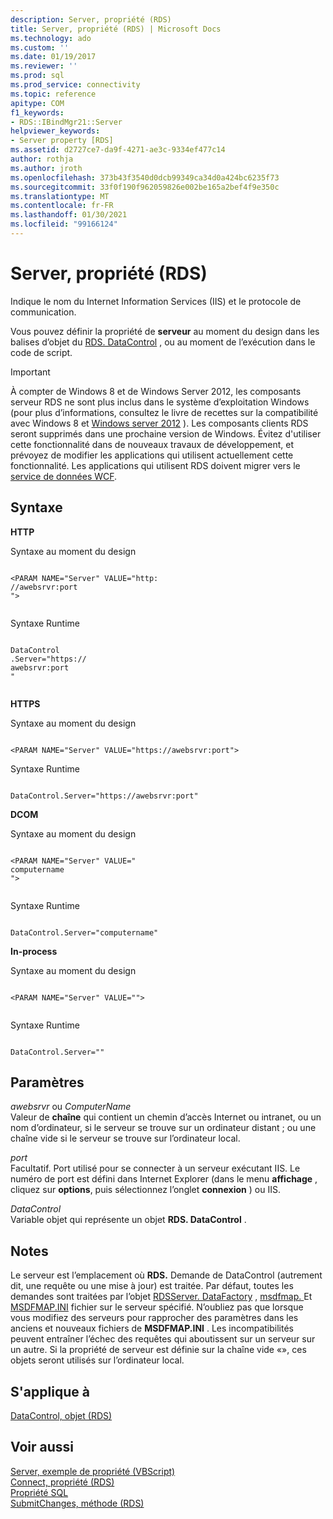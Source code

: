 ```yaml
---
description: Server, propriété (RDS)
title: Server, propriété (RDS) | Microsoft Docs
ms.technology: ado
ms.custom: ''
ms.date: 01/19/2017
ms.reviewer: ''
ms.prod: sql
ms.prod_service: connectivity
ms.topic: reference
apitype: COM
f1_keywords:
- RDS::IBindMgr21::Server
helpviewer_keywords:
- Server property [RDS]
ms.assetid: d2727ce7-da9f-4271-ae3c-9334ef477c14
author: rothja
ms.author: jroth
ms.openlocfilehash: 373b43f3540d0dcb99349ca34d0a424bc6235f73
ms.sourcegitcommit: 33f0f190f962059826e002be165a2bef4f9e350c
ms.translationtype: MT
ms.contentlocale: fr-FR
ms.lasthandoff: 01/30/2021
ms.locfileid: "99166124"
---
```

# <a name="server-property-rds"></a>Server, propriété (RDS)
Indique le nom du Internet Information Services (IIS) et le protocole de communication.  
  
 Vous pouvez définir la propriété de **serveur** au moment du design dans les balises d’objet du [RDS. DataControl](./datacontrol-object-rds.md) , ou au moment de l’exécution dans le code de script.  
  
> [!IMPORTANT]
>  À compter de Windows 8 et de Windows Server 2012, les composants serveur RDS ne sont plus inclus dans le système d’exploitation Windows (pour plus d’informations, consultez le livre de recettes sur la compatibilité avec Windows 8 et [Windows server 2012](https://www.microsoft.com/download/details.aspx?id=27416) ). Les composants clients RDS seront supprimés dans une prochaine version de Windows. Évitez d'utiliser cette fonctionnalité dans de nouveaux travaux de développement, et prévoyez de modifier les applications qui utilisent actuellement cette fonctionnalité. Les applications qui utilisent RDS doivent migrer vers le [service de données WCF](/dotnet/framework/wcf/).  
  
## <a name="syntax"></a>Syntaxe  
 **HTTP**  
  
 Syntaxe au moment du design  
  
```  
  
<PARAM NAME="Server" VALUE="http:  
//awebsrvr:port  
">  
  
```  
  
 Syntaxe Runtime  
  
```  
  
DataControl  
.Server="https://  
awebsrvr:port  
"  
  
```  
  
 **HTTPS**  
  
 Syntaxe au moment du design  
  
```  
  
<PARAM NAME="Server" VALUE="https://awebsrvr:port">  
```  
  
 Syntaxe Runtime  
  
```  
  
DataControl.Server="https://awebsrvr:port"  
```  
  
 **DCOM**  
  
 Syntaxe au moment du design  
  
```  
  
<PARAM NAME="Server" VALUE="  
computername  
">  
  
```  
  
 Syntaxe Runtime  
  
```  
  
DataControl.Server="computername"  
```  
  
 **In-process**  
  
 Syntaxe au moment du design  
  
```  
  
<PARAM NAME="Server" VALUE="">  
  
```  
  
 Syntaxe Runtime  
  
```  
  
DataControl.Server=""  
```  
  
## <a name="parameters"></a>Paramètres  
 *awebsrvr* ou *ComputerName*  
 Valeur de **chaîne** qui contient un chemin d’accès Internet ou intranet, ou un nom d’ordinateur, si le serveur se trouve sur un ordinateur distant ; ou une chaîne vide si le serveur se trouve sur l’ordinateur local.  
  
 *port*  
 Facultatif. Port utilisé pour se connecter à un serveur exécutant IIS. Le numéro de port est défini dans Internet Explorer (dans le menu **affichage** , cliquez sur **options**, puis sélectionnez l’onglet **connexion** ) ou IIS.  
  
 *DataControl*  
 Variable objet qui représente un objet **RDS. DataControl** .  
  
## <a name="remarks"></a>Notes  
 Le serveur est l’emplacement où **RDS.** Demande de DataControl (autrement dit, une requête ou une mise à jour) est traitée. Par défaut, toutes les demandes sont traitées par l’objet [RDSServer. DataFactory](./datafactory-object-rdsserver.md) , [msdfmap. ](../../guide/remote-data-service/datafactory-customization.md) Et [MSDFMAP.INI](../../guide/remote-data-service/understanding-the-customization-file.md) fichier sur le serveur spécifié. N’oubliez pas que lorsque vous modifiez des serveurs pour rapprocher des paramètres dans les anciens et nouveaux fichiers de **MSDFMAP.INI** . Les incompatibilités peuvent entraîner l’échec des requêtes qui aboutissent sur un serveur sur un autre. Si la propriété de serveur est définie sur la chaîne vide «», ces objets seront utilisés sur l’ordinateur local.  
  
## <a name="applies-to"></a>S'applique à  
 [DataControl, objet (RDS)](./datacontrol-object-rds.md)  
  
## <a name="see-also"></a>Voir aussi  
 [Server, exemple de propriété (VBScript)](./server-property-example-vbscript.md)   
 [Connect, propriété (RDS)](./connect-property-rds.md)   
 [Propriété SQL](./sql-property.md)   
 [SubmitChanges, méthode (RDS)](./submitchanges-method-rds.md)